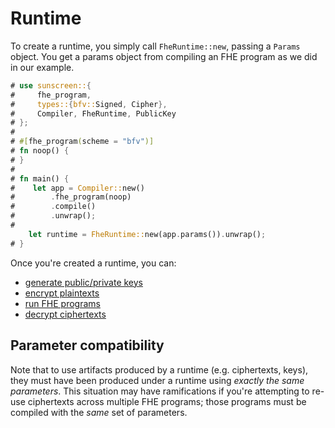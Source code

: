 # Runtime
To create a runtime, you simply call `FheRuntime::new`, passing a `Params` object. You get a params object from compiling an FHE program as we did in our example.

```rust
# use sunscreen::{
#     fhe_program,
#     types::{bfv::Signed, Cipher},
#     Compiler, FheRuntime, PublicKey
# };
#
# #[fhe_program(scheme = "bfv")]
# fn noop() {
# }
#
# fn main() {
#    let app = Compiler::new()
#        .fhe_program(noop)
#        .compile()
#        .unwrap();
#
    let runtime = FheRuntime::new(app.params()).unwrap();
# }
```

Once you're created a runtime, you can:
* [generate public/private keys](./key_generation.md)
* [encrypt plaintexts](./encryption.md)
* [run FHE programs](./running_fhe_programs.md)
* [decrypt ciphertexts](./decryption.md)

## Parameter compatibility
Note that to use artifacts produced by a runtime (e.g. ciphertexts, keys), they must have been produced under a runtime using *exactly the same parameters*. This situation may have ramifications if you're attempting to re-use ciphertexts across multiple FHE programs; those programs must be compiled with the *same* set of parameters.
